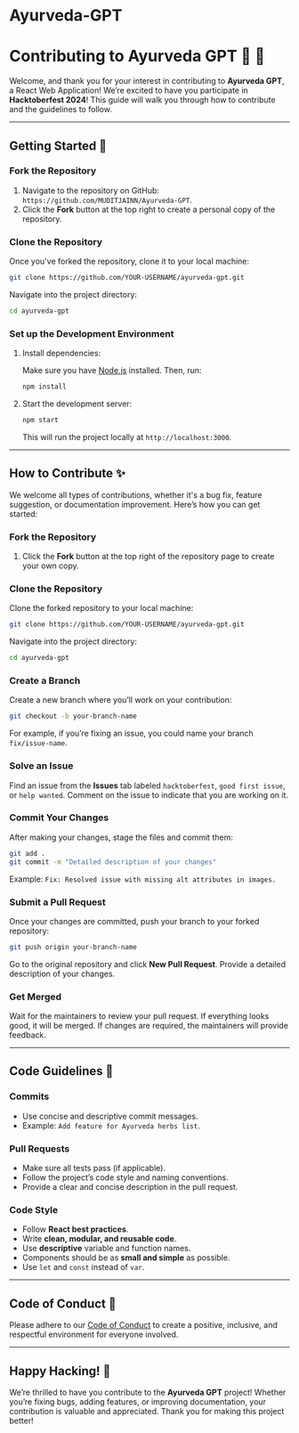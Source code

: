 # Ayurveda-GPT

# Contributing to **Ayurveda GPT** :leaves: :green_heart:

Welcome, and thank you for your interest in contributing to **Ayurveda GPT**, a React Web Application! We’re excited to have you participate in **Hacktoberfest 2024**! This guide will walk you through how to contribute and the guidelines to follow.

---

## Getting Started :rocket:

### Fork the Repository

1. Navigate to the repository on GitHub: `https://github.com/MUDITJAINN/Ayurveda-GPT`.
2. Click the **Fork** button at the top right to create a personal copy of the repository.

### Clone the Repository

Once you've forked the repository, clone it to your local machine:

```bash
git clone https://github.com/YOUR-USERNAME/ayurveda-gpt.git
```

Navigate into the project directory:

```bash
cd ayurveda-gpt
```

### Set up the Development Environment

1. Install dependencies:

   Make sure you have [Node.js](https://nodejs.org/en/) installed. Then, run:

   ```bash
   npm install
   ```

2. Start the development server:

   ```bash
   npm start
   ```

   This will run the project locally at `http://localhost:3000`.

---

## How to Contribute :sparkles:

We welcome all types of contributions, whether it's a bug fix, feature suggestion, or documentation improvement. Here’s how you can get started:

### Fork the Repository

1. Click the **Fork** button at the top right of the repository page to create your own copy.

### Clone the Repository

Clone the forked repository to your local machine:

```bash
git clone https://github.com/YOUR-USERNAME/ayurveda-gpt.git
```

Navigate into the project directory:

```bash
cd ayurveda-gpt
```

### Create a Branch

Create a new branch where you’ll work on your contribution:

```bash
git checkout -b your-branch-name
```

For example, if you’re fixing an issue, you could name your branch `fix/issue-name`.

### Solve an Issue

Find an issue from the **Issues** tab labeled `hacktoberfest`, `good first issue`, or `help wanted`. Comment on the issue to indicate that you are working on it.

### Commit Your Changes

After making your changes, stage the files and commit them:

```bash
git add .
git commit -m "Detailed description of your changes"
```

Example: `Fix: Resolved issue with missing alt attributes in images.`

### Submit a Pull Request

Once your changes are committed, push your branch to your forked repository:

```bash
git push origin your-branch-name
```

Go to the original repository and click **New Pull Request**. Provide a detailed description of your changes.

### Get Merged

Wait for the maintainers to review your pull request. If everything looks good, it will be merged. If changes are required, the maintainers will provide feedback.

---

## Code Guidelines :page_with_curl:

### Commits

- Use concise and descriptive commit messages.
- Example: `Add feature for Ayurveda herbs list`.

### Pull Requests

- Make sure all tests pass (if applicable).
- Follow the project’s code style and naming conventions.
- Provide a clear and concise description in the pull request.

### Code Style

- Follow **React best practices**.
- Write **clean, modular, and reusable code**.
- Use **descriptive** variable and function names.
- Components should be as **small and simple** as possible.
- Use `let` and `const` instead of `var`.

---

## Code of Conduct :handshake:

Please adhere to our [Code of Conduct](CODE_OF_CONDUCT.md) to create a positive, inclusive, and respectful environment for everyone involved.

---

## Happy Hacking! :tada:

We’re thrilled to have you contribute to the **Ayurveda GPT** project! Whether you’re fixing bugs, adding features, or improving documentation, your contribution is valuable and appreciated. Thank you for making this project better!
